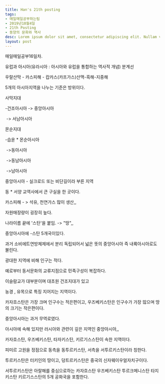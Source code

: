 ```yaml
---
title: Han's 21th posting
tags:
- 매일매일공부하는팀
- 2019년10월4일
- 21th Posting
- 동양의 문화와 역사
desc: Lorem ipsum dolor sit amet, consectetur adipiscing elit. Nullam vehicula gravida felis et dapibus.
layout: post
---
```


<!-- more -->
<!-- Mauris a molestie neque. Aliquam non malesuada nisi, a sodales purus. Nam molestie faucibus sapien eu euismod. Sed scelerisque ornare euismod. In tincidunt est vel pharetra convallis. Praesent vitae nisi odio.-->

매일매일공부16일차.

유럽과 아시아(유라시아 : 아시아와 유럽을 통합하는 역사적 개념) 분계선

우랄산막 - 카스피해 - 캅카스(카프가스)산맥-흑해-지중해

5개의 아시아지역을 나누는 기준은 방위이다.

사막지대

-건조아시아 -> 중앙아시아

​				  -> 서남아시아

몬순지대

-습윤 * 몬순아시아

​							->동아시아

​							->동남아시아

​							->남아시아

중앙아시아 - 실크로드 또는 비단길이라 부른 지역

동 * 서양 교역사에서 큰 구실을 한 곳이다.

카스피해 - > 석유, 천연가스 많이 생산,,

자원매장량이 굉장히 높다.

나라이름 끝에 '스탄'을 붙임. -> "땅",,

중앙아시아에 -스탄 5개국이있다.

과거 소비에트연방체제에서 분리 독립되어서 넓은 뜻의 중앙아시아 즉 내륙아시아로도 불린다.

광대한 지역에 비해 인구는 적다.

예로부터 동서문화의 교류지점으로 민족구성이 복잡하다.

이슬람교가 대부분이며 대초원 건조지대가 있고

농경 , 유목으로 특징 지어지는 지역이다.

카자흐스탄은 가장 크며 인구수는 적은편이고, 우즈베키스탄은 인구수가 가장 많으며 땅의 크기는 작은편이다.

중앙아시아는 과거 무역로였다.

아시아에 속해 있지만 러시아와 관련이 깊은 지역인 중앙아시아,,

카자흐스탄, 우즈베키스탄, 타자키스탄, 키르기스스탄이 속한 지역이다.

피미르 고원을 정점으로 동측을 동투르키스탄, 서측을 서투르키스탄이라 칭한다.

투르키스탄은 터키인의 땅이고, 덩트르키스탄은 중국의 신자웨이우얼자치구이다.

서투르키스탄은 아랄해를 중심으로하는 카자흐스탄 우즈베키스탄 투르크메니스탄 타지키스탄 키르기스스탄의 5개 공화국을 포함한다.